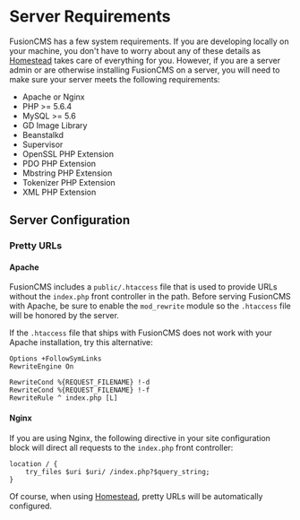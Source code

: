 # Server Requirements

FusionCMS has a few system requirements. If you are developing locally on your machine, you don't have to worry about any of these details as [Homestead](homestead) takes care of everything for you. However, if you are a server admin or are otherwise installing FusionCMS on a server, you will need to make sure your server meets the following requirements:

- Apache or Nginx
- PHP >= 5.6.4
- MySQL >= 5.6
- GD Image Library
- Beanstalkd
- Supervisor
- OpenSSL PHP Extension
- PDO PHP Extension
- Mbstring PHP Extension
- Tokenizer PHP Extension
- XML PHP Extension

## Server Configuration

### Pretty URLs

#### Apache
FusionCMS includes a `public/.htaccess` file that is used to provide URLs without the `index.php` front controller in the path. Before serving FusionCMS with Apache, be sure to enable the `mod_rewrite` module so the `.htaccess` file will be honored by the server.

If the `.htaccess` file that ships with FusionCMS does not work with your Apache installation, try this alternative:

```
Options +FollowSymLinks
RewriteEngine On

RewriteCond %{REQUEST_FILENAME} !-d
RewriteCond %{REQUEST_FILENAME} !-f
RewriteRule ^ index.php [L]
```

#### Nginx
If you are using Nginx, the following directive in your site configuration block will direct all requests to the `index.php` front controller:

```
location / {
    try_files $uri $uri/ /index.php?$query_string;
}
```

Of course, when using [Homestead](homestead), pretty URLs will be automatically configured.

